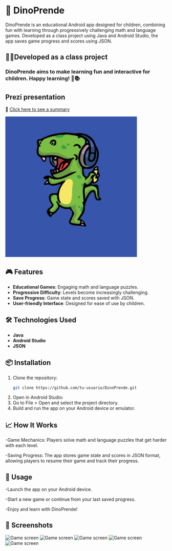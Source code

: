 # 🦖 DinoPrende

DinoPrende is an educational Android app designed for children, combining fun with learning through progressively challenging math and language games. Developed as a class project using Java and Android Studio, the app saves game progress and scores using JSON.

## 👨‍🏫Developed as a class project
### DinoPrende aims to make learning fun and interactive for children. Happy learning! 🦖📚

## Prezi presentation
🔗 [Click here to see a summary](https://prezi.com/p/tx3b5ihqu9af/?present=1)

![Descripción de la imagen](/dinoprendeImg/logo.PNG)

## 🎮 Features

- **Educational Games**: Engaging math and language puzzles.
- **Progressive Difficulty**: Levels become increasingly challenging.
- **Save Progress**: Game state and scores saved with JSON.
- **User-friendly Interface**: Designed for ease of use by children.

## 🛠 Technologies Used

- **Java**
- **Android Studio**
- **JSON**

## 📦 Installation

1. Clone the repository:
   ```bash
   git clone https://github.com/tu-usuario/DinoPrende.git
   
2. Open in Android Studio:
3. Go to File > Open and select the project directory.
4. Build and run the app on your Android device or emulator.

## 📈 How It Works

-Game Mechanics: Players solve math and language puzzles that get harder with each level.

-Saving Progress: The app stores game state and scores in JSON format, allowing players to resume their game and track their progress.

## 🚀 Usage
-Launch the app on your Android device.

-Start a new game or continue from your last saved progress.

-Enjoy and learn with DinoPrende!

## 📸 Screenshots

![Game screen](/dinoprendeImg/numbers.PNG)
![Game screen](/dinoprendeImg/over.PNG)
![Game screen](/dinoprendeImg/puntos.PNG)
![Game screen](/dinoprendeImg/letters.PNG)
![Game screen](/dinoprendeImg/landscape.PNG)

